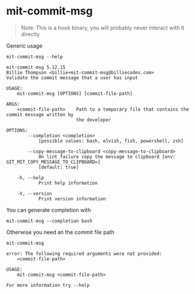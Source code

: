 # mit-commit-msg

> Note: This is a hook binary, you will probably never interact with it directly

Generic usage

``` shell,script(expected_exit_code=0)
mit-commit-msg --help
```

``` shell,verify(stream=stdout)
mit-commit-msg 5.12.15
Billie Thompson <billie+mit-commit-msg@billiecodes.com>
Validate the commit message that a user has input

USAGE:
    mit-commit-msg [OPTIONS] [commit-file-path]

ARGS:
    <commit-file-path>    Path to a temporary file that contains the commit message written by
                          the developer

OPTIONS:
        --completion <completion>
            [possible values: bash, elvish, fish, powershell, zsh]

        --copy-message-to-clipboard <copy-message-to-clipboard>
            On lint failure copy the message to clipboard [env: GIT_MIT_COPY_MESSAGE_TO_CLIPBOARD=]
            [default: true]

    -h, --help
            Print help information

    -V, --version
            Print version information
```

You can generate completion with

``` shell,script(expected_exit_code=0)
mit-commit-msg --completion bash
```

Otherwise you need an the commit file path

``` shell,script(expected_exit_code=2)
mit-commit-msg
```

``` shell,verify(stream=stderr)
error: The following required arguments were not provided:
    <commit-file-path>

USAGE:
    mit-commit-msg <commit-file-path>

For more information try --help
```

